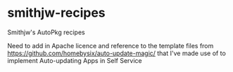 # smithjw-recipes
Smithjw's AutoPkg recipes

Need to add in Apache licence and reference to the template files from https://github.com/homebysix/auto-update-magic/ that I've made use of to implement Auto-updating Apps in Self Service

